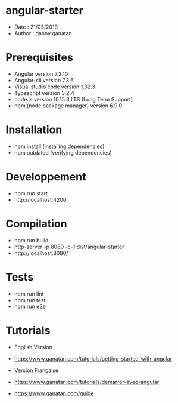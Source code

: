 # angular-starter
- Date   : 21/03/2019
- Author : danny ganatan

# Prerequisites
- Angular version 7.2.10
- Angular-cli version 7.3.6
- Visual studio code version 1.32.3
- Typescript version 3.2.4
- node.js version 10.15.3 LTS (Long Term Support)
- npm (node package manager) version 6.9.0

# Installation
- npm install (installing dependencies)
- npm outdated (verifying dependencies)

# Developpement
- npm run start
- http://localhost:4200

# Compilation 
- npm run build
- http-server -p 8080 -c-1 dist/angular-starter 
- http://localhost:8080/

# Tests
- npm run lint
- npm run test
- npm run e2e

# Tutorials
- English Version 
- https://www.ganatan.com/tutorials/getting-started-with-angular

- Version Française 
- https://www.ganatan.com/tutorials/demarrer-avec-angular

- https://www.ganatan.com/guide

